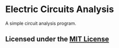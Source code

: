 # Electric Circuits Analysis

A simple circuit analysis program.

## Licensed under the [MIT License](LICENSE)
